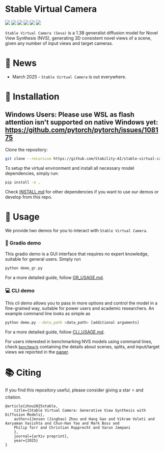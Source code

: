 # Stable Virtual Camera

<a href="https://stable-virtual-camera.github.io"><img src="https://img.shields.io/badge/%F0%9F%8F%A0%20Project%20Page-gray.svg"></a>
<a href="http://arxiv.org/abs/2503.14489"><img src="https://img.shields.io/badge/%F0%9F%93%84%20arXiv-2503.14489-B31B1B.svg"></a>
<a href="https://stability.ai/news/introducing-stable-virtual-camera-multi-view-video-generation-with-3d-camera-control"><img src="https://img.shields.io/badge/%F0%9F%93%83%20Blog-Stability%20AI-orange.svg"></a>
<a href="https://huggingface.co/stabilityai/stable-virtual-camera"><img src="https://img.shields.io/badge/%F0%9F%A4%97%20Model_Card-Huggingface-orange"></a>
<a href="https://huggingface.co/spaces/stabilityai/stable-virtual-camera"><img src="https://img.shields.io/badge/%F0%9F%9A%80%20Gradio%20Demo-Huggingface-orange"></a>
<a href="https://www.youtube.com/channel/UCLLlVDcS7nNenT_zzO3OPxQ"><img src="https://img.shields.io/badge/%F0%9F%8E%AC%20Video-YouTube-orange"></a>

`Stable Virtual Camera (Seva)` is a 1.3B generalist diffusion model for Novel View Synthesis (NVS), generating 3D consistent novel views of a scene, given any number of input views and target cameras.

# :tada: News

- March 2025 - `Stable Virtual Camera` is out everywhere.

# :wrench: Installation

## Windows Users: Please use WSL as flash attention isn't supported on native Windows yet: https://github.com/pytorch/pytorch/issues/108175

Clone the repository:

```bash
git clone --recursive https://github.com/Stability-AI/stable-virtual-camera
```

To setup the virtual environment and install all necessary model dependencies, simply run:

```bash
pip install -e .
```

Check [INSTALL.md](docs/INSTALL.md) for other dependencies if you want to use our demos or develop from this repo.

# :open_book: Usage

We provide two demos for you to interact with `Stable Virtual Camera`.

### :rocket: Gradio demo

This gradio demo is a GUI interface that requires no expert knowledge, suitable for general users. Simply run

```bash
python demo_gr.py
```

For a more detailed guide, follow [GR_USAGE.md](docs/GR_USAGE.md).

### :computer: CLI demo

This cli demo allows you to pass in more options and control the model in a fine-grained way, suitable for power users and academic researchers. An example command line looks as simple as

```bash
python demo.py --data_path <data_path> [additional arguments]
```

For a more detailed guide, follow [CLI_USAGE.md](docs/CLI_USAGE.md).

For users interested in benchmarking NVS models using command lines, check [`benchmark`](benchmark/) containing the details about scenes, splits, and input/target views we reported in the <a href="http://arxiv.org/abs/2503.14489">paper</a>.

# :books: Citing

If you find this repository useful, please consider giving a star :star: and citation.

```
@article{zhou2025stable,
    title={Stable Virtual Camera: Generative View Synthesis with Diffusion Models},
    author={Jensen (Jinghao) Zhou and Hang Gao and Vikram Voleti and Aaryaman Vasishta and Chun-Han Yao and Mark Boss and
    Philip Torr and Christian Rupprecht and Varun Jampani
    },
    journal={arXiv preprint},
    year={2025}
}
```
